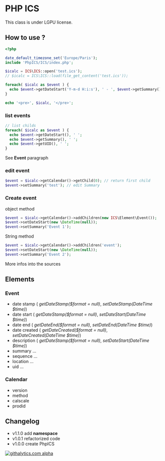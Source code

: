 # PHP ICS

This class is under LGPU license.

## How to use ?
```php
<?php

date_default_timezone_set('Europe/Paris');
include 'PhpICS/ICS/index.php';

$icalc = ICS\ICS::open('test.ics');
// $icalc = ICS\ICS::load(file_get_content('test.ics'));

foreach( $icalc as $event ) {
  echo $event->getDateStart('Y-m-d H:i:s'), ' - ', $event->getSummary(), '<br />';
}

echo '<pre>', $icalc, '</pre>';
```

### list events
```php
// list childs
foreach( $icalc as $event ) {
  echo $event->getDateStart(), ' ';
  echo $event->getSummary(), ' ';
  echo $event->getUID(), ' ';
}
```
See **Event** paragraph

### edit event
```php
$event = $icalc->getCalendar()->getChild(0); // return first child
$event->setSummary('test'); // edit Summary
```

### Create event
object method
```php
$event = $icalc->getCalendar()->addChildren(new ICS\Element\Event());
$event->setDateStart(new \DateTime(null));
$event->setSummary('Event 1');
```
String method
```php
$event = $icalc->getCalendar()->addChildren('event');
$event->setDateStart(new \DateTime(null));
$event->setSummary('Event 2');
```

More infos into the sources

## Elements
### Event
* date stamp ( *getDateStamp($format = null)*, *setDateStamp(DateTime $time)*)
* date start ( *getDateStamp($format = null)*, *setDateStart(DateTime $time)*)
* date end ( *getDateEnd($format = null)*, *setDateEnd(DateTime $time)*)
* date created ( *getDateCreated($format = null)*, *setDateCreated(DateTime $time)*)
* description ( *getDateStamp($format = null)*, *setDateStart(DateTime $time)*)
* summary ...
* sequence ...
* location ...
* uid ...

### Calendar
* version
* method
* calscale
* prodid

## Changelog
* v1.1.0 add **namespace**
* v1.0.1 refactorized code
* v1.0.0 create PhpICS 

[![githalytics.com alpha](https://cruel-carlota.pagodabox.com/ee8f7e97afe4120059749eb24f4cca34 "githalytics.com")](http://githalytics.com/Thiktak/PhpICS)
